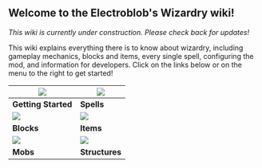 ## Welcome to the Electroblob's Wizardry wiki!

_This wiki is currently under construction. Please check back for updates!_

This wiki explains everything there is to know about wizardry, including gameplay mechanics, blocks and items, every single spell, configuring the mod, and information for developers. Click on the links below or on the menu to the right to get started!

| [![](https://media.forgecdn.net/attachments/202/409/2016-10-14_16.png)](https://github.com/Electroblob77/Wizardry/wiki/Getting-Started) | [![](https://media.forgecdn.net/attachments/202/396/2016-10-14_16.png)](https://github.com/Electroblob77/Wizardry/wiki/Spells) |
|---|---|
| **Getting Started** | **Spells** |
| [![](https://media-minecraftforum.cursecdn.com/attachments/255/783/636324381218850679.png)](https://github.com/Electroblob77/Wizardry/wiki/Blocks) | [![](https://media-minecraftforum.cursecdn.com/attachments/263/499/636383285029224134.png)](https://github.com/Electroblob77/Wizardry/wiki/Items) |
| **Blocks** | **Items** |
| [![](https://media.forgecdn.net/attachments/202/406/2017-01-16_20.png)](https://github.com/Electroblob77/Wizardry/wiki/Mobs) | [![](https://media.forgecdn.net/attachments/203/389/2017-04-29_18.png)](https://github.com/Electroblob77/Wizardry/wiki/Structures) |
| **Mobs** | **Structures** |